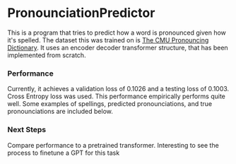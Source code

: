 # PronounciationPredictor

This is a program that tries to predict how a word is pronounced given how it's spelled. The dataset this was trained on is [The CMU Pronouncing Dictionary](http://www.speech.cs.cmu.edu/cgi-bin/cmudict). It uses an encoder decoder transformer structure, that has been implemented from scratch.

### Performance

Currently, it achieves a validation loss of 0.1026 and a testing loss of 0.1003. Cross Entropy loss was used. This performance empirically performs quite well. Some examples of spellings, predicted pronounciations, and true pronounciations are included below.


### Next Steps
Compare performance to a pretrained transformer. Interesting to see the process to finetune a GPT for this task
